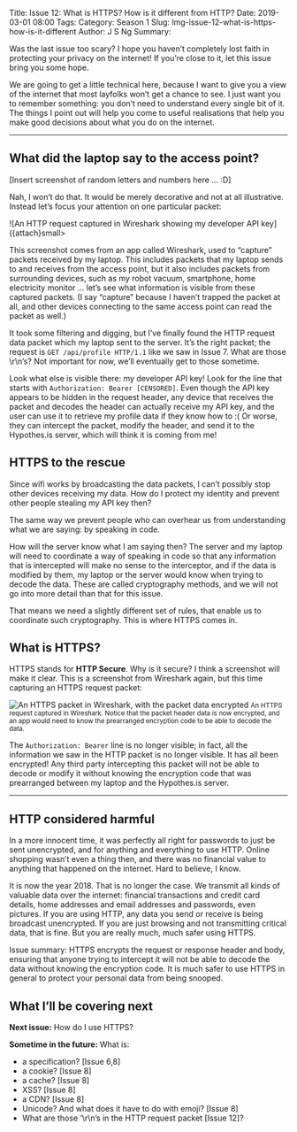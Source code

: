 Title: Issue 12: What is HTTPS? How is it different from HTTP?
Date: 2019-03-01 08:00
Tags: 
Category: Season 1
Slug: lmg-issue-12-what-is-https-how-is-it-different
Author: J S Ng
Summary: 

Was the last issue too scary? I hope you haven’t completely lost faith in protecting your privacy on the internet! If you’re close to it, let this issue bring you some hope.

We are going to get a little technical here, because I want to give you a view of the internet that most layfolks won’t get a chance to see. I just want you to remember something: you don’t need to understand every single bit of it. The things I point out will help you come to useful realisations that help you make good decisions about what you do on the internet.

-----

## What did the laptop say to the access point?

[Insert screenshot of random letters and numbers here ... :D]

Nah, I won’t do that. It would be merely decorative and not at all illustrative. Instead let’s focus your attention on one particular packet:


![An HTTP request captured in Wireshark showing my developer API key]({attach}small>


This screenshot comes from an app called Wireshark, used to “capture” packets received by my laptop. This includes packets that my laptop sends to and receives from the access point, but it also includes packets from surrounding devices, such as my robot vacuum, smartphone, home electricity monitor … let’s see what information is visible from these captured packets. (I say “capture” because I haven’t trapped the packet at all, and other devices connecting to the same access point can read the packet as well.)

It took some filtering and digging, but I’ve finally found the HTTP request data packet which my laptop sent to the server. It’s the right packet; the request is `GET /api/profile HTTP/1.1` like we saw in Issue 7. What are those \r\n’s? Not important for now, we’ll eventually get to those sometime.

Look what else is visible there: my developer API key! Look for the line that starts with `Authorization: Bearer [CENSORED]`. Even though the API key appears to be hidden in the request header, any device that receives the packet and decodes the header can actually receive my API key, and the user can use it to retrieve my profile data if they know how to :( Or worse, they can intercept the packet, modify the header, and send it to the Hypothes.is server, which will think it is coming from me!

## HTTPS to the rescue

Since wifi works by broadcasting the data packets, I can’t possibly stop other devices receiving my data. How do I protect my identity and prevent other people stealing my API key then?

The same way we prevent people who can overhear us from understanding what we are saying: by speaking in code.

How will the server know what I am saying then? The server and my laptop will need to coordinate a way of speaking in code so that any information that is intercepted will make no sense to the interceptor, and if the data is modified by them, my laptop or the server would know when trying to decode the data. These are called cryptography methods, and we will not go into more detail than that for this issue.

That means we need a slightly different set of rules, that enable us to coordinate such cryptography. This is where HTTPS comes in.

## What is HTTPS?

HTTPS stands for **HTTP Secure**. Why is it secure? I think a screenshot will make it clear. This is a screenshot from Wireshark again, but this time capturing an HTTPS request packet:


![An HTTPS packet in Wireshark, with the packet data encrypted](https://github.com/ngjunsiang/laymansguide/blob/release/issue012/issue012_02.png?raw=true)
<small>An HTTPS request captured in Wireshark. Notice that the packet header data is now encrypted, and an app would need to know the prearranged encryption code to be able to decode the data.</small>


The `Authorization: Bearer` line is no longer visible; in fact, all the information we saw in the HTTP packet is no longer visible. It has all been encrypted! Any third party intercepting this packet will not be able to decode or modify it without knowing the encryption code that was prearranged between my laptop and the Hypothes.is server.

-----

## HTTP considered harmful

In a more innocent time, it was perfectly all right for passwords to just be sent unencrypted, and for anything and everything to use HTTP. Online shopping wasn’t even a thing then, and there was no financial value to anything that happened on the internet. Hard to believe, I know.

It is now the year 2018. That is no longer the case. We transmit all kinds of valuable data over the internet: financial transactions and credit card details, home addresses and email addresses and passwords, even pictures. If you are using HTTP, any data you send or receive is being broadcast unencrypted. If you are just browsing and not transmitting critical data, that is fine. But you are really much, much safer using HTTPS.

Issue summary: HTTPS encrypts the request or response header and body, ensuring that anyone trying to intercept it will not be able to decode the data without knowing the encryption code. It is much safer to use HTTPS in general to protect your personal data from being snooped.

## What I’ll be covering next

**Next issue:** How do I use HTTPS?

**Sometime in the future:** What is:

- a specification? [Issue 6,8]
- a cookie? [Issue 8]
- a cache? [Issue 8]
- XSS? [Issue 8]
- a CDN? [Issue 8]
- Unicode? And what does it have to do with emoji? [Issue 8]
- What are those ‘\r\n’s in the HTTP request packet [Issue 12]?
